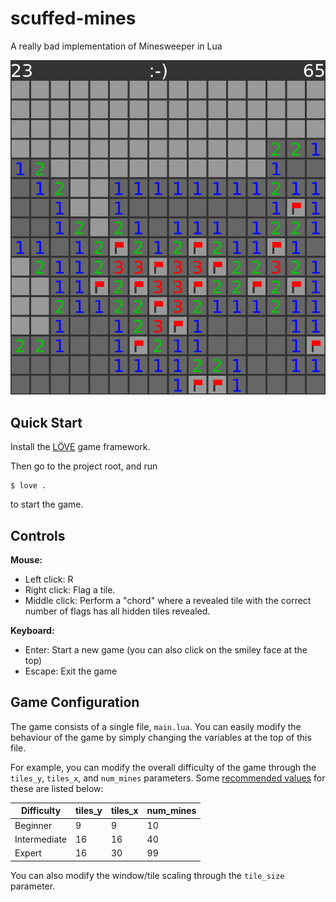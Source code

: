 # scuffed-mines

A really bad implementation of Minesweeper in Lua

![scuffed mines](screenshot.png)

## Quick Start

Install the [LÖVE](https://love2d.org/) game framework.

Then go to the project root, and run

```
$ love .
```

to start the game.

## Controls

**Mouse:**

 - Left click: R
 - Right click: Flag a tile.
 - Middle click: Perform a "chord" where a revealed tile with the correct number of flags has all hidden tiles revealed.

**Keyboard:**

 - Enter: Start a new game (you can also click on the smiley face at the top)
 - Escape: Exit the game

 ## Game Configuration

The game consists of a single file, `main.lua`. You can easily modify the behaviour of the game by simply changing the variables at the top of this file.

For example, you can modify the overall difficulty of the game through the `tiles_y`, `tiles_x`, and `num_mines` parameters. Some [recommended values](https://en.wikipedia.org/wiki/Minesweeper_(video_game)) for these are listed below:

| Difficulty   | tiles_y | tiles_x | num_mines |
|--------------|---------|---------|-----------|
| Beginner     | 9       | 9       | 10        |
| Intermediate | 16      | 16      | 40        |
| Expert       | 16      | 30      | 99        |

You can also modify the window/tile scaling through the `tile_size` parameter.